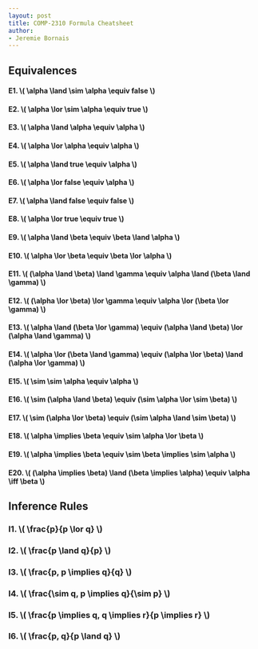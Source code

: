 ```yaml
---
layout: post
title: COMP-2310 Formula Cheatsheet
author:
- Jeremie Bornais
---
```


## Equivalences

#### E1. \\( \alpha \land \sim \alpha \equiv false \\)  
#### E2. \\( \alpha \lor \sim \alpha \equiv true \\)  
#### E3. \\( \alpha \land \alpha \equiv \alpha \\)  
#### E4. \\( \alpha \lor \alpha \equiv \alpha \\)  
#### E5. \\( \alpha \land true \equiv \alpha \\)  
#### E6. \\( \alpha \lor false \equiv \alpha \\)  
#### E7. \\( \alpha \land false \equiv false \\)  
#### E8. \\( \alpha \lor true \equiv true \\)  
#### E9. \\( \alpha \land \beta \equiv \beta \land \alpha \\)  
#### E10. \\( \alpha \lor \beta \equiv \beta \lor \alpha \\)  
#### E11. \\( (\alpha \land \beta) \land \gamma \equiv \alpha \land (\beta \land \gamma) \\)  
#### E12. \\( (\alpha \lor \beta) \lor \gamma \equiv \alpha \lor (\beta \lor \gamma) \\)  
#### E13. \\( \alpha \land (\beta \lor \gamma) \equiv (\alpha \land \beta) \lor (\alpha \land \gamma) \\)  
#### E14. \\( \alpha \lor (\beta \land \gamma) \equiv (\alpha \lor \beta) \land (\alpha \lor \gamma) \\)  
#### E15. \\( \sim \sim \alpha \equiv \alpha \\)  
#### E16. \\( \sim (\alpha \land \beta) \equiv (\sim \alpha \lor \sim \beta) \\)  
#### E17. \\( \sim (\alpha \lor \beta) \equiv (\sim \alpha \land \sim \beta) \\)  
#### E18. \\( \alpha \implies \beta \equiv \sim \alpha \lor \beta \\)  
#### E19. \\( \alpha \implies \beta \equiv \sim \beta \implies \sim \alpha \\)  
#### E20. \\( (\alpha \implies \beta) \land (\beta \implies \alpha) \equiv \alpha \iff \beta \\)  

## Inference Rules

### I1. \\( \frac{p}{p \lor q} \\)  
### I2. \\( \frac{p \land q}{p} \\)  
### I3. \\( \frac{p, p \implies q}{q} \\)  
### I4. \\( \frac{\sim q, p \implies q}{\sim p} \\)  
### I5. \\( \frac{p \implies q, q \implies r}{p \implies r} \\)  
### I6. \\( \frac{p, q}{p \land q} \\)  
